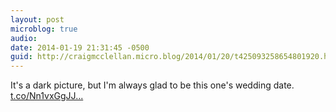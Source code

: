 ```yaml
---
layout: post
microblog: true
audio: 
date: 2014-01-19 21:31:45 -0500
guid: http://craigmcclellan.micro.blog/2014/01/20/t425093258654801920.html
---
```

It's a dark picture, but I'm always glad to be this one's wedding date. [t.co/Nn1vxGgJJ...](http://t.co/Nn1vxGgJJN)
